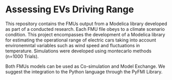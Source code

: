 # Assessing EVs Driving Range 

This repository contains the FMUs output from a Modelica library developed as part of a conducted research. Each FMU file obeys to 
a climate scenario condition. 
This project encompasses the development of a Modelica library for estimating the operational range of electric cars
taking into account environemntal variables such as wind speed and fluctuations in temperature. Simulations were developed using 
montecarlo methods (n=1000 Trials).

Both FMUs models can be used as Co-simulation and Model Exchange. We suggest the integration to the Python language through the 
PyFMI Library.


